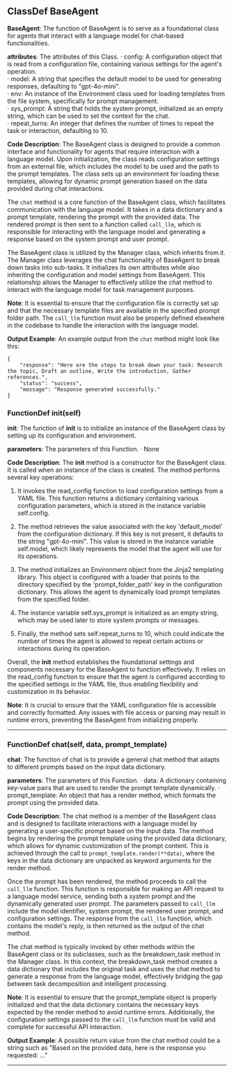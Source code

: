## ClassDef BaseAgent
**BaseAgent**: The function of BaseAgent is to serve as a foundational class for agents that interact with a language model for chat-based functionalities.

**attributes**: The attributes of this Class.
· config: A configuration object that is read from a configuration file, containing various settings for the agent's operation.  
· model: A string that specifies the default model to be used for generating responses, defaulting to "gpt-4o-mini".  
· env: An instance of the Environment class used for loading templates from the file system, specifically for prompt management.  
· sys_prompt: A string that holds the system prompt, initialized as an empty string, which can be used to set the context for the chat.  
· repeat_turns: An integer that defines the number of times to repeat the task or interaction, defaulting to 10.

**Code Description**: The BaseAgent class is designed to provide a common interface and functionality for agents that require interaction with a language model. Upon initialization, the class reads configuration settings from an external file, which includes the model to be used and the path to the prompt templates. The class sets up an environment for loading these templates, allowing for dynamic prompt generation based on the data provided during chat interactions.

The `chat` method is a core function of the BaseAgent class, which facilitates communication with the language model. It takes in a data dictionary and a prompt template, rendering the prompt with the provided data. The rendered prompt is then sent to a function called `call_llm`, which is responsible for interacting with the language model and generating a response based on the system prompt and user prompt.

The BaseAgent class is utilized by the Manager class, which inherits from it. The Manager class leverages the chat functionality of BaseAgent to break down tasks into sub-tasks. It initializes its own attributes while also inheriting the configuration and model settings from BaseAgent. This relationship allows the Manager to effectively utilize the chat method to interact with the language model for task management purposes.

**Note**: It is essential to ensure that the configuration file is correctly set up and that the necessary template files are available in the specified prompt folder path. The `call_llm` function must also be properly defined elsewhere in the codebase to handle the interaction with the language model.

**Output Example**: An example output from the `chat` method might look like this:
```
{
    "response": "Here are the steps to break down your task: Research the topic, Draft an outline, Write the introduction, Gather references.",
    "status": "success",
    "message": "Response generated successfully."
}
```
### FunctionDef __init__(self)
**__init__**: The function of __init__ is to initialize an instance of the BaseAgent class by setting up its configuration and environment.

**parameters**: The parameters of this Function.
· None

**Code Description**: The __init__ method is a constructor for the BaseAgent class. It is called when an instance of the class is created. The method performs several key operations:

1. It invokes the read_config function to load configuration settings from a YAML file. This function returns a dictionary containing various configuration parameters, which is stored in the instance variable self.config.

2. The method retrieves the value associated with the key 'default_model' from the configuration dictionary. If this key is not present, it defaults to the string "gpt-4o-mini". This value is stored in the instance variable self.model, which likely represents the model that the agent will use for its operations.

3. The method initializes an Environment object from the Jinja2 templating library. This object is configured with a loader that points to the directory specified by the 'prompt_folder_path' key in the configuration dictionary. This allows the agent to dynamically load prompt templates from the specified folder.

4. The instance variable self.sys_prompt is initialized as an empty string, which may be used later to store system prompts or messages.

5. Finally, the method sets self.repeat_turns to 10, which could indicate the number of times the agent is allowed to repeat certain actions or interactions during its operation.

Overall, the __init__ method establishes the foundational settings and components necessary for the BaseAgent to function effectively. It relies on the read_config function to ensure that the agent is configured according to the specified settings in the YAML file, thus enabling flexibility and customization in its behavior.

**Note**: It is crucial to ensure that the YAML configuration file is accessible and correctly formatted. Any issues with file access or parsing may result in runtime errors, preventing the BaseAgent from initializing properly.
***
### FunctionDef chat(self, data, prompt_template)
**chat**: The function of chat is to provide a general chat method that adapts to different prompts based on the input data dictionary.

**parameters**: The parameters of this Function.
· data: A dictionary containing key-value pairs that are used to render the prompt template dynamically.
· prompt_template: An object that has a render method, which formats the prompt using the provided data.

**Code Description**: The chat method is a member of the BaseAgent class and is designed to facilitate interactions with a language model by generating a user-specific prompt based on the input data. The method begins by rendering the prompt template using the provided data dictionary, which allows for dynamic customization of the prompt content. This is achieved through the call to `prompt_template.render(**data)`, where the keys in the data dictionary are unpacked as keyword arguments for the render method.

Once the prompt has been rendered, the method proceeds to call the `call_llm` function. This function is responsible for making an API request to a language model service, sending both a system prompt and the dynamically generated user prompt. The parameters passed to `call_llm` include the model identifier, system prompt, the rendered user prompt, and configuration settings. The response from the `call_llm` function, which contains the model's reply, is then returned as the output of the chat method.

The chat method is typically invoked by other methods within the BaseAgent class or its subclasses, such as the breakdown_task method in the Manager class. In this context, the breakdown_task method creates a data dictionary that includes the original task and uses the chat method to generate a response from the language model, effectively bridging the gap between task decomposition and intelligent processing.

**Note**: It is essential to ensure that the prompt_template object is properly initialized and that the data dictionary contains the necessary keys expected by the render method to avoid runtime errors. Additionally, the configuration settings passed to the `call_llm` function must be valid and complete for successful API interaction.

**Output Example**: A possible return value from the chat method could be a string such as "Based on the provided data, here is the response you requested: ..."
***
